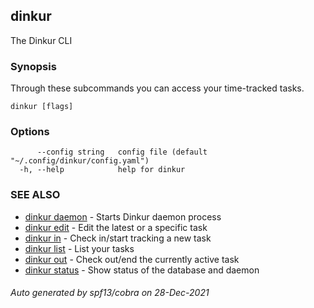 ## dinkur

The Dinkur CLI

### Synopsis

Through these subcommands you can access your time-tracked tasks.

```
dinkur [flags]
```

### Options

```
      --config string   config file (default "~/.config/dinkur/config.yaml")
  -h, --help            help for dinkur
```

### SEE ALSO

* [dinkur daemon](dinkur_daemon.md)	 - Starts Dinkur daemon process
* [dinkur edit](dinkur_edit.md)	 - Edit the latest or a specific task
* [dinkur in](dinkur_in.md)	 - Check in/start tracking a new task
* [dinkur list](dinkur_list.md)	 - List your tasks
* [dinkur out](dinkur_out.md)	 - Check out/end the currently active task
* [dinkur status](dinkur_status.md)	 - Show status of the database and daemon

###### Auto generated by spf13/cobra on 28-Dec-2021
